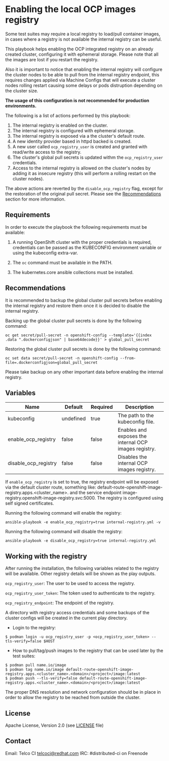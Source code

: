 # Enabling the local OCP images registry

Some test suites may require a local registry to load/pull container images, in cases where a registry is not available the internal registry can be useful.

This playbook helps enabling the OCP integrated registry on an already created cluster, configuring it with ephemeral storage. Please note that all the images are lost if you restart the registry.

Also it is important to notice that enabling the internal registry will configure the cluster nodes to be able to pull from the internal registry endpoint, this requires changes applied via Machine Configs that will execute a cluster nodes rolling restart causing some delays or pods distruption depending on the cluster size.

**The usage of this configuration is not recommended for production environments.**

The following is a list of actions performed by this playbook:
1. The internal registry is enabled on the cluster.
1. The internal registry is configured with ephemeral storage.
1. The internal registry is exposed via a the cluster's default route.
1. A new identity provider based in httpd backed is created.
1. A new user called `ocp_registry_user` is created and granted with read/write access to the registry.
1. The cluster's global pull secrets is updated withm the `ocp_registry_user` credentials.
1. Access to the internal registry is allowed on the cluster's nodes by adding it as insecure registry (this will perform a rolling restart on the cluster nodes).

The above actions are reverted by the `disable_ocp_registry` flag, except for the restoration of the original pull secret. Please see the [Recommendations](#recommendations) section for more information.

## Requirements

In order to execute the playbook the following requirements must be available:

1. A running OpenShift cluster with the proper credentials is required, credentials can be passed as the KUBECONFIG environment variable or using the kubeconfig extra-var.

1. The `oc` command must be available in the PATH.

1. The kubernetes.core ansible collections must be installed.

## Recommendations

It is recommended to backup the global cluster pull secrets before enabling the internal registry and restore them once it is decided to disable the internal registry.

Backing up the global cluster pull secrets is done by the following command:

```ShellSession
oc get secret/pull-secret -n openshift-config --template='{{index .data ".dockerconfigjson" | base64decode}}' > global_pull_secret
```

Restoring the global cluster pull secrets is done by the following command:
```ShellSession
oc set data secret/pull-secret -n openshift-config --from-file=.dockerconfigjson=global_pull_secret
```

Please take backup on any other important data before enabling the internal registry.

## Variables
Name                               | Default                        | Required                          | Description
---------------------------------- | -------------------------------|---------------------------------- | -------------------------------------------------------------
kubeconfig                         | undefined                      | true                              | The path to the kubeconfig file.
enable_ocp_registry                | false                          | false                             | Enables and exposes the internal OCP images registry.
disable_ocp_registry               | false                          | false                             | Disables the internal OCP images registry.

If `enable_ocp_registry` is set to true, the registry endpoint will be exposed via the default cluster route, something like: default-route-openshift-image-registry.apps.<cluster_name>.<domain> and the service endpoint image-registry.openshift-image-registry.svc:5000. The registry is configured using self signed certificates.

Running the following command will enable the registry:
```ShellSession
ansible-playbook -e enable_ocp_registry=true internal-registry.yml -v
```

Running the following command will disable the registry:
```ShellSession
ansible-playbook -e disable_ocp_registry=true internal-registry.yml
```

## Working with the registry

After running the installation, the following variables related to the registry will be available. Other registry details will be shown as the play outputs.

`ocp_registry_user`: The user to be used to access the registry.

`ocp_registry_user_token`: The token used to authenticate to the registry.

`ocp_registry_endpoint`: The endpoint of the registry.

A directory with registry access credentials and some backups of the cluster configs will be created in the current play directory.

- Login to the registry:
```ShellSession
$ podman login -u ocp_registry_user -p <ocp_registry_user_token> --tls-verify=false $HOST
```

- How to pull/tag/push images to the registry that can be used later by the test suites:
```ShellSession
$ podman pull name.io/image
$ podman tag name.io/image default-route-openshift-image-registry.apps.<cluster_name>.<domain>/<project>/image:latest
$ podman push --tls-verify=false default-route-openshift-image-registry.apps.<cluster_name>.<domain>/<project>/image:latest
```

The proper DNS resolution and network configuration should be in place in order to allow the registry to be reached from outside the cluster.

## License

Apache License, Version 2.0 (see [LICENSE](../../LICENSE) file)

## Contact

Email: Telco CI <telcoci@redhat.com>
IRC: #distributed-ci on Freenode

